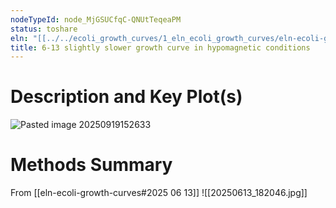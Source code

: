 ```yaml
---
nodeTypeId: node_MjGSUCfqC-QNUtTeqeaPM
status: toshare
eln: "[[../../ecoli_growth_curves/1_eln_ecoli_growth_curves/eln-ecoli-growth-curves|eln-ecoli-growth-curves]]"
title: 6-13 slightly slower growth curve in hypomagnetic conditions
---
```

# Description and Key Plot(s)

![Pasted image 20250919152633](../../ecoli_growth_curves/1_eln_ecoli_growth_curves/attachments/Pasted%20image%2020250919152633.png)
# Methods Summary

From [[eln-ecoli-growth-curves#2025 06 13]]
![[20250613_182046.jpg]]